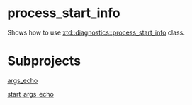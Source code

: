 # process_start_info

Shows how to use [xtd::diagnostics::process_start_info](../../../../src/xtd.core/include/xtd/diagnostics/process_start_info.h) class.

# Subprojects

[args_echo](args_echo/README.md)

[start_args_echo](start_args_echo/README.md)
